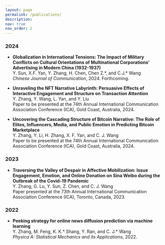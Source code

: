 ```yaml
---
layout: page
permalink: /publications/
description: 
nav: true
nav_order: 2
---
```


### 2024
- **Globalization in International Tensions: The Impact of Military Conflicts on Cultural Orientations of Multinational Corporations’ Advertising in Modern China (1932-1937)**  
  Y. Sun, X.F. Yan, Y. Zhang, H. Chen, Chen Z.\*, and C.J.\* Wang  
  _Chinese Journal of Communication_, 2024. Forthcoming.
  
- **Unraveling the NFT Narrative Labyrinth: Persuasive Effects of Interactive Engagement and Structure on Transaction Attention**  
  Y. Zhang, Y. Wang, L. Yan, and Y. Liu  
  Paper to be presented at the 74th Annual International Communication Association Conference (ICA), Gold Coast, Australia, 2024.
  
- **Uncovering the Cascading Structure of Bitcoin Narrative: The Role of Elites, Influencers, Media, and Public Emotion in Predicting Bitcoin Marketplace**  
  Y. Zhang, Y. Li, H. Zhang, X. F. Yan, and C. J. Wang  
  Paper to be presented at the 74th Annual International Communication Association Conference (ICA), Gold Coast, Australia, 2024.

### 2023
- **Traversing the Valley of Despair in Affective Mobilization: Issue Engagement, Emotion, and Online Donation on Sina Weibo during the Outbreak of the Covid-19 Pandemic**  
  Y. Zhang, G. Lu, Y. Sun, Z. Chen, and C. J. Wang  
  Paper presented at the 73th Annual International Communication Association Conference (ICA), Toronto, Canada, 2023.

### 2022
- **Peeking strategy for online news diffusion prediction via machine learning**  
  Y. Zhang, M. Feng, K. K.\* Shang, Y. Ran, and C. J.\* Wang  
  _Physica A: Statistical Mechanics and its Applications_, 2022.
